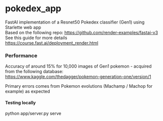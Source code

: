 # pokedex_app
FastAI implementation of a Resnet50 Pokedex classifier (Gen1) using Starlette web app  
Based on the following repo: https://github.com/render-examples/fastai-v3  
See this guide for more details https://course.fast.ai/deployment_render.html  


### Performance
Accuracy of around 15% for 10,000 images of Gen1 pokemon - acquired from the following database:  
https://www.kaggle.com/thedagger/pokemon-generation-one/version/1  
  
Primary errors comes from Pokemon evolutions (Machamp / Machop for example) as expected


#### Testing locally
python app/server.py serve
